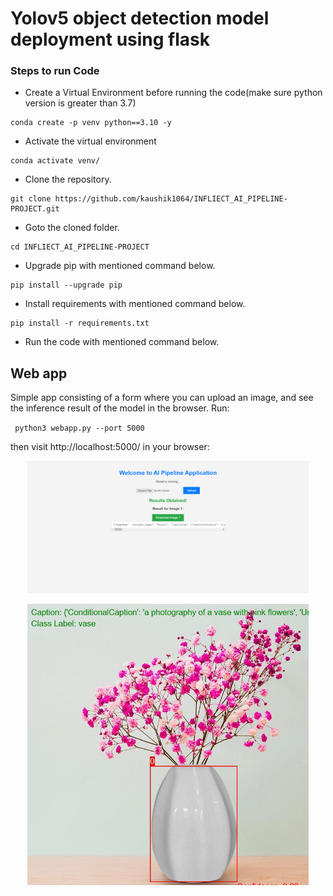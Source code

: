 # Yolov5 object detection model deployment using flask


### Steps to run Code

- Create a Virtual Environment before running the code(make sure python version is greater than 3.7)
```
conda create -p venv python==3.10 -y
```
- Activate the virtual environment
```
conda activate venv/
```

- Clone the repository.
```
git clone https://github.com/kaushik1064/INFLIECT_AI_PIPELINE-PROJECT.git
```
- Goto the cloned folder.
```
cd INFLIECT_AI_PIPELINE-PROJECT

```
- Upgrade pip with mentioned command below.
```
pip install --upgrade pip
```
- Install requirements with mentioned command below.
```
pip install -r requirements.txt
```
- Run the code with mentioned command below.



## Web app
Simple app consisting of a form where you can upload an image, and see the inference result of the model in the browser. Run:

` python3 webapp.py --port 5000`

then visit http://localhost:5000/ in your browser:

<p align="center">
<img src="https://github.com/kaushik1064/INFLIECT_AI_PIPELINE-PROJECT/blob/main/static/yolo_prtscr.png" width="450">
</p>

<p align="center">
<img src="https://github.com/kaushik1064/INFLIECT_AI_PIPELINE-PROJECT/blob/main/static/uploaded_image1_result.jpg" width="450">
</p>





